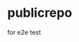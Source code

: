 # publicrepo
for e2e test

















































































































































































































































































































































































































































































































































































































































































































































































































































































































































































































































































































































































































































































































































































































































































































































































































































































































































































































































































































































































































































































































































































































































































